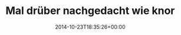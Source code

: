 ---
retweeted: false
source: <a href="http://mvilla.it/fenix" rel="nofollow">Fenix for Android</a>
entities:
  hashtags: []
  symbols: []
  user_mentions: []
  urls: []
display_text_range:
- '0'
- '134'
favorite_count: '3'
id_str: '525354829175332864'
truncated: false
retweet_count: '0'
id: '525354829175332864'
created_at: Thu Oct 23 18:35:26 +0000 2014
favorited: false
full_text: Mal drüber nachgedacht wie knorke es wäre, wenn das Berliner Fenster kein
  »Infotainment« sondern die nächste Haltestelle zeigen würde?
lang: de
tags:
- pesos:twitter
date: '2014-10-23T18:35:26+00:00'
src: https://twitter.com/bascht/status/525354829175332864
original_url: https://twitter.com/bascht/status/525354829175332864
type: twitter_tweet
text: Mal drüber nachgedacht wie knorke es wäre, wenn das Berliner Fenster kein »Infotainment«
  sondern die nächste Haltestelle zeigen würde?
title: Mal drüber nachgedacht wie knor

---
